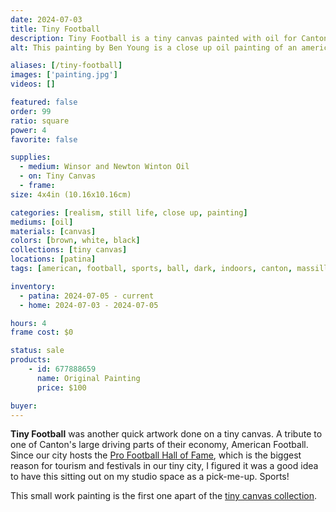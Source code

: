 ```yaml
---
date: 2024-07-03
title: Tiny Football
description: Tiny Football is a tiny canvas painted with oil for Canton Ohio's sports economy.
alt: This painting by Ben Young is a close up oil painting of an american football ball.

aliases: [/tiny-football]
images: ['painting.jpg']
videos: []

featured: false
order: 99
ratio: square
power: 4
favorite: false

supplies:
  - medium: Winsor and Newton Winton Oil
  - on: Tiny Canvas
  - frame: 
size: 4x4in (10.16x10.16cm)

categories: [realism, still life, close up, painting]
mediums: [oil]
materials: [canvas]
colors: [brown, white, black]
collections: [tiny canvas]
locations: [patina]
tags: [american, football, sports, ball, dark, indoors, canton, massillon, ohio, warm]

inventory:
  - patina: 2024-07-05 - current
  - home: 2024-07-03 - 2024-07-05

hours: 4
frame cost: $0

status: sale
products:
    - id: 677888659
      name: Original Painting
      price: $100

buyer: 
---
```


**Tiny Football** was another quick artwork done on a tiny canvas. A tribute to one of Canton's large driving parts of their economy, American Football. Since our city hosts the [Pro Football Hall of Fame](https://www.profootballhof.com), which is the biggest reason for tourism and festivals in our tiny city, I figured it was a good idea to have this sitting out on my studio space as a pick-me-up. Sports!

<!--more-->

This small work painting is the first one apart of the [tiny canvas collection](/collections/tiny-canvas/).